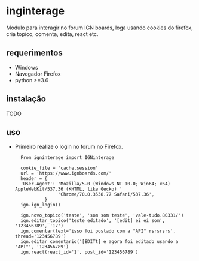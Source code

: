 
# inginterage
Modulo para interagir no forum IGN boards, loga usando cookies do firefox, cria topico, comenta, edita, react etc.

## requerimentos
- Windows
- Navegador Firefox
- python >=3.6

## instalação
   TODO

## uso
- Primeiro realize o login no forum no Firefox.

 
        From igninterage import IGNinterage

        cookie_file = 'cache.session'
        url = 'https://www.ignboards.com/'
        header = {
        'User-Agent': 'Mozilla/5.0 (Windows NT 10.0; Win64; x64) AppleWebKit/537.36 (KHTML, like Gecko) '
                      'Chrome/70.0.3538.77 Safari/537.36',
                 }
        ign.ign_login()
        
        ign.novo_topico('teste', 'som som teste', 'vale-tudo.80331/')    
        ign.editar_topico('teste editado', '[edit] ei ei som', '123456789', '17')
        ign.comentar(text='isso foi postado com a "API" rsrsrsrs', thread='123456789')
        ign.editar_comentario('[EDITt] e agora foi editado usando a "API"', '123456789')
        ign.react(react_id='1', post_id='123456789')
